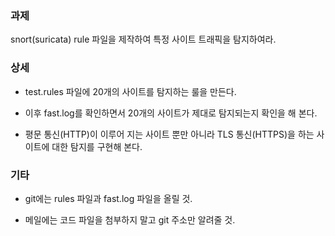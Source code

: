 ### 과제
snort(suricata) rule 파일을 제작하여 특정 사이트 트래픽을 탐지하여라.

### 상세
* test.rules 파일에 20개의 사이트를 탐지하는 룰을 만든다.  

* 이후 fast.log를 확인하면서 20개의 사이트가 제대로 탐지되는지 확인을 해 본다.

* 평문 통신(HTTP)이 이루어 지는 사이트 뿐만 아니라 TLS 통신(HTTPS)을 하는 사이트에 대한 탐지를 구현해 본다.

### 기타
* git에는 rules 파일과 fast.log 파일을 올릴 것.

* 메일에는 코드 파일을 첨부하지 말고 git 주소만 알려줄 것.
